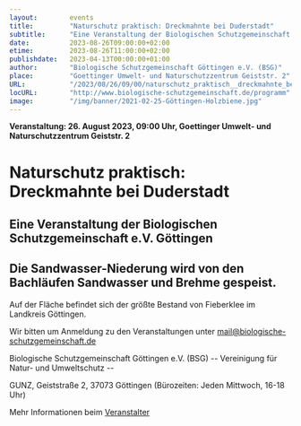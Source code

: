 ```yaml
---
layout:        events
title:         "Naturschutz praktisch: Dreckmahnte bei Duderstadt"
subtitle:      "Eine Veranstaltung der Biologischen Schutzgemeinschaft e.V. Göttingen"
date:          2023-08-26T09:00:00+02:00
etime:         2023-08-26T11:00:00+02:00
publishdate:   2023-04-13T00:00:00+01:00
author:        "Biologische Schutzgemeinschaft Göttingen e.V. (BSG)"
place:         "Goettinger Umwelt- und Naturschutzzentrum Geiststr. 2"
URL:           "/2023/08/26/09/00/naturschutz_praktisch__dreckmahnte_bei_duderstadt"
locURL:        "http://www.biologische-schutzgemeinschaft.de/programm"
image:         "/img/banner/2021-02-25-Göttingen-Holzbiene.jpg"
---
```


**Veranstaltung: 26. August 2023, 09:00 Uhr, Goettinger Umwelt- und Naturschutzzentrum Geiststr. 2**

Naturschutz praktisch: Dreckmahnte bei Duderstadt
===========

Eine Veranstaltung der Biologischen Schutzgemeinschaft e.V. Göttingen
-----------
Die Sandwasser-Niederung wird von den Bachläufen Sandwasser und Brehme gespeist.
-------------

Auf der Fläche befindet sich der größte Bestand von Fieberklee im Landkreis Göttingen.


Wir bitten um Anmeldung zu den Veranstaltungen unter mail@biologische-schutzgemeinschaft.de

Biologische Schutzgemeinschaft Göttingen e.V. (BSG)
-- Vereinigung für Natur- und Umweltschutz --

GUNZ, Geiststraße 2, 37073 Göttingen (Bürozeiten: Jeden Mittwoch, 16-18 Uhr)

Mehr Informationen beim [Veranstalter](http://www.biologische-schutzgemeinschaft.de/programm)
